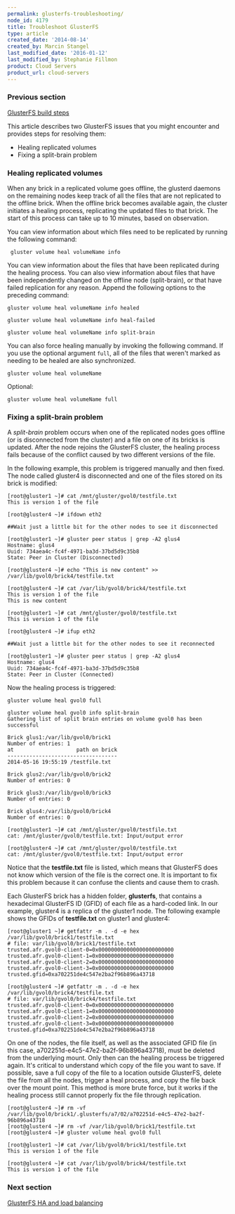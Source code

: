 ```yaml
---
permalink: glusterfs-troubleshooting/
node_id: 4179
title: Troubleshoot GlusterFS
type: article
created_date: '2014-08-14'
created_by: Marcin Stangel
last_modified_date: '2016-01-12'
last_modified_by: Stephanie Fillmon
product: Cloud Servers
product_url: cloud-servers
---
```


### Previous section

[GlusterFS build steps](/how-to/getting-started-with-glusterfs-considerations-and-installation)

This article describes two GlusterFS issues that you might encounter and provides steps for resolving them:

- Healing replicated volumes
- Fixing a split-brain problem

### Healing replicated volumes

When any brick in a replicated volume goes offline, the glusterd daemons on the remaining nodes keep track of all the files that are not replicated to the offline brick. When the offline brick becomes available again, the cluster initiates a healing process, replicating the updated files to that brick. The start of this process can take up to 10 minutes, based on observation.

You can view information about which files need to be replicated by running the following command:

     gluster volume heal volumeName info

You can view information about the files that have been replicated during the healing process. You can also view information about files that have been independently changed on the offline node (split-brain), or that have failed replication for any reason. Append the following options to the preceding command:

    gluster volume heal volumeName info healed

    gluster volume heal volumeName info heal-failed

    gluster volume heal volumeName info split-brain

You can also force healing manually by invoking the following command. If you use the optional argument `full`, all of the files that weren't marked as needing to be healed are also synchronized.

    gluster volume heal volumeName

Optional:

    gluster volume heal volumeName full

### Fixing a split-brain problem

A *split-brain* problem occurs when one of the replicated nodes goes offline (or is disconnected from the cluster) and a file on one of its bricks is updated. After the node rejoins the GlusterFS cluster, the healing process fails because of the conflict caused by two different versions of the file.

In the following example, this problem is triggered manually and then fixed. The node called gluster4 is disconnected and one of the files stored on its brick is modified:

    [root@gluster1 ~]# cat /mnt/gluster/gvol0/testfile.txt
    This is version 1 of the file

    [root@gluster4 ~]# ifdown eth2

    ##Wait just a little bit for the other nodes to see it disconnected

    [root@gluster1 ~]# gluster peer status | grep -A2 glus4
    Hostname: glus4
    Uuid: 734aea4c-fc4f-4971-ba3d-37bd5d9c35b8
    State: Peer in Cluster (Disconnected)

    [root@gluster4 ~]# echo "This is new content" >> /var/lib/gvol0/brick4/testfile.txt

    [root@gluster4 ~]# cat /var/lib/gvol0/brick4/testfile.txt
    This is version 1 of the file
    This is new content

    [root@gluster1 ~]# cat /mnt/gluster/gvol0/testfile.txt
    This is version 1 of the file

    [root@gluster4 ~]# ifup eth2

    ##Wait just a little bit for the other nodes to see it reconnected

    [root@gluster1 ~]# gluster peer status | grep -A2 glus4
    Hostname: glus4
    Uuid: 734aea4c-fc4f-4971-ba3d-37bd5d9c35b8
    State: Peer in Cluster (Connected)

Now the healing process is triggered:

    gluster volume heal gvol0 full

    gluster volume heal gvol0 info split-brain
    Gathering list of split brain entries on volume gvol0 has been successful

    Brick glus1:/var/lib/gvol0/brick1
    Number of entries: 1
    at                    path on brick
    -----------------------------------
    2014-05-16 19:55:19 /testfile.txt

    Brick glus2:/var/lib/gvol0/brick2
    Number of entries: 0

    Brick glus3:/var/lib/gvol0/brick3
    Number of entries: 0

    Brick glus4:/var/lib/gvol0/brick4
    Number of entries: 0

    [root@gluster1 ~]# cat /mnt/gluster/gvol0/testfile.txt
    cat: /mnt/gluster/gvol0/testfile.txt: Input/output error

    [root@gluster4 ~]# cat /mnt/gluster/gvol0/testfile.txt
    cat: /mnt/gluster/gvol0/testfile.txt: Input/output error

Notice that the **testfile.txt** file is listed, which means that GlusterFS does not know which version of the file is the correct one. It is important to fix this problem because it can confuse the clients and cause them to crash.

Each GlusterFS brick has a hidden folder, **glusterfs**, that contains a hexadecimal GlusterFS ID (GFID) of each file as a hard-coded link. In our example, gluster4 is a replica of the gluster1 node. The following example shows the GFIDs of **testfile.txt** on gluster1 and gluster4:

    [root@gluster1 ~]# getfattr -m . -d -e hex /var/lib/gvol0/brick1/testfile.txt
    # file: var/lib/gvol0/brick1/testfile.txt
    trusted.afr.gvol0-client-0=0x000000000000000000000000
    trusted.afr.gvol0-client-1=0x000000000000000000000000
    trusted.afr.gvol0-client-2=0x000000000000000000000000
    trusted.afr.gvol0-client-3=0x000000000000000000000000
    trusted.gfid=0xa702251de4c547e2ba2f96b896a43718

    [root@gluster4 ~]# getfattr -m . -d -e hex /var/lib/gvol0/brick4/testfile.txt
    # file: var/lib/gvol0/brick4/testfile.txt
    trusted.afr.gvol0-client-0=0x000000000000000000000000
    trusted.afr.gvol0-client-1=0x000000000000000000000000
    trusted.afr.gvol0-client-2=0x000000000000000000000000
    trusted.afr.gvol0-client-3=0x000000000000000000000000
    trusted.gfid=0xa702251de4c547e2ba2f96b896a43718

On one of the nodes, the file itself, as well as the associated GFID file (in this case, a702251d-e4c5-47e2-ba2f-96b896a43718), must be deleted from the underlying mount. Only then can the healing process be triggered again. It's critical to understand which copy of the file you want to save. If possible, save a full copy of the file to a location outside GlusterFS, delete the file from all the nodes, trigger a heal process, and copy the file back over the mount point. This method is more brute force, but it works if the healing process still cannot properly fix the file through replication.

    [root@gluster4 ~]# rm -vf /var/lib/gvol0/brick1/.glusterfs/a7/02/a702251d-e4c5-47e2-ba2f-96b896a43718
    [root@gluster4 ~]# rm -vf /var/lib/gvol0/brick1/testfile.txt
    [root@gluster4 ~]# gluster volume heal gvol0 full

    [root@gluster1 ~]# cat /var/lib/gvol0/brick1/testfile.txt
    This is version 1 of the file

    [root@gluster4 ~]# cat /var/lib/gvol0/brick4/testfile.txt
    This is version 1 of the file

### Next section

[GlusterFS HA and load balancing](/how-to/glusterfs-high-availability-through-ctdb)
